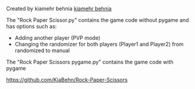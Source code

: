 Created by kiamehr behnia
[kiamehr behnia](https://github.com/KiaBehn)

The "Rock Paper Scissor.py" contains the game code without pygame and has options such as:
- Adding another player (PVP mode)
- Changing the randomizer for both players (Player1 and Player2) from randomized to  manual

The "Rock Paper Scissors pygame.py" contains the game code with pygame

https://github.com/KiaBehn/Rock-Paper-Scissors